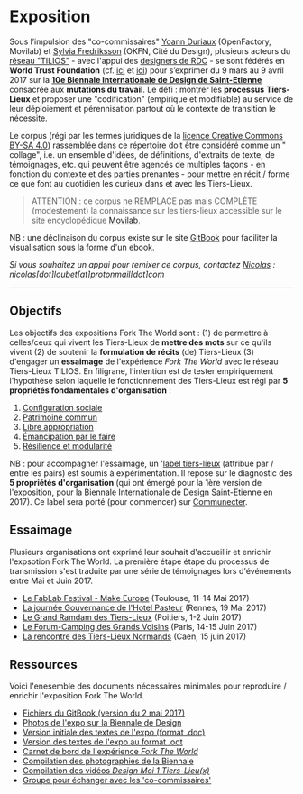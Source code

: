 # Exposition

Sous l’impulsion des "co-commissaires" [Yoann Duriaux](http://www.yoann-duriaux.fr/) (OpenFactory, Movilab) et [Sylvia Fredriksson](https://www.sylviafredriksson.net/) (OKFN, Cité du Design), plusieurs acteurs du [réseau "TILIOS"](https://www.facebook.com/groups/tilios/) - avec l'appui des [designers de RDC](https://vimeo.com/200720088) - se sont fédérés en **World Trust Foundation** (cf. [ici](https://fr.pinterest.com/tinytilios/participants) et [ici](https://www.flickr.com/photos/sylviafredriksson/albums/72157678188984663)) pour s’exprimer du 9 mars au 9 avril 2017 sur la [**10e Biennale Internationale de Design de Saint-Etienne**](http://www.biennale-design.com/saint-etienne/2017/fr/home/) consacrée aux **mutations du travail**. Le défi : montrer les **processus** **Tiers-Lieux** et proposer une "codification" (empirique et modifiable) au service de leur déploiement et pérennisation partout où le contexte de transition le nécessite.

Le corpus (régi par les termes juridiques de la [licence Creative Commons BY-SA 4.0](https://creativecommons.org/licenses/by-sa/4.0/)) rassemblée dans ce répertoire doit être considéré comme un " collage", i.e.  un ensemble d'idées,  de définitions, d'extraits de texte, de témoignages, etc. qui peuvent être agencés de multiples façons - en fonction du contexte et des parties prenantes - pour mettre en récit / forme ce que font au quotidien les curieux dans et avec les Tiers-Lieux. 

> ATTENTION : ce corpus ne REMPLACE pas mais COMPLÈTE (modestement) la connaissance sur les tiers-lieux accessible sur le site encyclopédique [Movilab](http://movilab.org/index.php?title=Accueil). 

NB : une déclinaison du corpus existe sur le site [GitBook](https://nicolasloubet.gitbooks.io/fork-the-world) pour faciliter la visualisation sous la forme d'un ebook. 

_Si vous souhaitez un appui pour remixer ce corpus, contactez _[_Nicolas_](https://github.com/nicolasloubet)_ : nicolas\[dot\]loubet\[at\]protonmail\[dot\]com_

---

## Objectifs

Les objectifs des expositions Fork The World sont : (1) de permettre à celles/ceux qui vivent les Tiers-Lieux de **mettre des mots** sur ce qu'ils vivent (2) de soutenir la **formulation de récits** (de) Tiers-Lieux (3) d'engager un **essaimage** de l'expérience _Fork The World_ avec le réseau Tiers-Lieux TILIOS. En filigrane, l'intention est de tester empiriquement l'hypothèse selon laquelle le fonctionnement des Tiers-Lieux est régi par **5 propriétés fondamentales d'organisation** :

1. [Configuration sociale](https://github.com/WorldTrustFoundation/Exposition/blob/master/chapter4/configuration-sociale.mdl)
2. [Patrimoine commun](https://github.com/WorldTrustFoundation/Exposition/blob/master/chapter4/patrimoine-commun.md)
3. [Libre appropriation](https://github.com/WorldTrustFoundation/Exposition/blob/master/chapter4/libre-appropriation.md)
4. [Émancipation par le faire](https://github.com/WorldTrustFoundation/Exposition/blob/master/chapter4/emancipation-par-le-faire.md)
5. [Résilience et modularité](https://github.com/WorldTrustFoundation/Exposition/blob/master/chapter4/resilience-et-modularite.md)

NB : pour accompagner l'essaimage, un '[label tiers-lieux](https://github.com/nicolasloubet/auto-label-tiers-lieux) \(attribué par / entre les pairs) est soumis à expérimentation. Il repose sur le diagnostic des **5 propriétés d'organisation** (qui ont émergé pour la 1ère version de l'exposition, pour la Biennale Internationale de Design Saint-Etienne en 2017). Ce label sera porté (pour commencer) sur [Communecter](https://www.communecter.org).

## Essaimage

Plusieurs organisations ont exprimé leur souhait d'accueillir et enrichir l'expsotion Fork The World. La première étape étape du processus de transmission s'est traduite par une série de témoignages lors d'événements entre Mai et Juin 2017. 

* [Le FabLab Festival - Make Europe](https://www.gitbook.com/book/nicolasloubet/fork-the-world/edit#) (Toulouse, 11-14 Mai 2017)
* [La journée Gouvernance de l'Hotel Pasteur](https://bimestriel.framapad.org/p/GouvernancePasteur) (Rennes, 19 Mai 2017)
* [Le Grand Ramdam des Tiers-Lieux](http://grandramdam.net) (Poitiers, 1-2 Juin 2017)
* [Le Forum-Camping des Grands Voisins](https://drive.google.com/file/d/0BwTBzng3rgljX1ZLR1dYNWJROW8/view) (Paris, 14-15 Juin 2017)
* [La rencontre des Tiers-Lieux Normands](https://drive.google.com/file/d/0B5vI-7TvbGF8dlNnblh4SDFaeGc/view?usp=sharing) (Caen, 15 juin 2017) 

## Ressources

Voici l'enesemble des documents nécessaires minimales pour reproduire / enrichir l'exposition Fork The World.

* [Fichiers du GitBook \(version du 2 mai 2017\)](https://frama.link/BiennaleDesign17-ForkTheWorld-GitBook)
* [Photos de l'expo sur la Biennale de Design](https://frama.link/BiennaleDesign17-ForkTheWorld-Exposition)
* [Version initiale des textes de l'expo \(format .doc\)](https://frama.link/BiennaleDesign17-ForkTheWorld-Expo)
* [Version des textes de l'expo au format .odt](https://frama.link/BiennaleDesign17-ForkTheWorld-Textes)
* [Carnet de bord de l'expérience _Fork The World_](https://github.com/WorldTrustFoundation/Coordination/blob/master/Biennale-Design-2017/forktheworld_coordination_biennale-2017.md)
* [Compilation des photographies de la Biennale](https://www.sharypic.com/yii1053jns2jfnd6/all)
* [Compilation des vidéos _Design Moi 1 Tiers-Lieu\(x\)_](https://www.youtube.com/channel/UCjGNiNS1hk23M0vAQCE_fIg/videos)
* [Groupe pour échanger avec les 'co-commissaires'](https://telegram.me/forktheworld)
